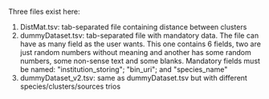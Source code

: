 Three files exist here:
1. DistMat.tsv: tab-separated file containing distance between clusters
2. dummyDataset.tsv: tab-separated file with mandatory data. The file can have as many field as the user wants. This one contains 6 fields, two are just random numbers without meaning and another has some random numbers, some non-sense text and some blanks. Mandatory fields must be named: "institution_storing"; "bin_uri"; and "species_name"
3. dummyDataset_v2.tsv: same as dummyDataset.tsv but with different species/clusters/sources trios
